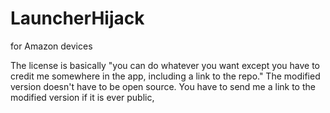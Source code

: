 # LauncherHijack
for Amazon devices

The license is basically "you can do whatever you want except you have to credit me somewhere in the app, including a link to the repo." The modified version doesn't have to be open source. You have to send me a link to the modified version if it is ever public, 
